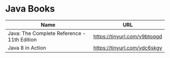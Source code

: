 # Java Books

| Name                                                                      | URL                                                      |
| ------------------------------------------------------------------------- | -------------------------------------------------------- |
|  Java: The Complete Reference - 11th Edition                        | https://tinyurl.com/y9btoqgd              |
| Java 8 in Action                             | https://tinyurl.com/ydc6skgy      |



